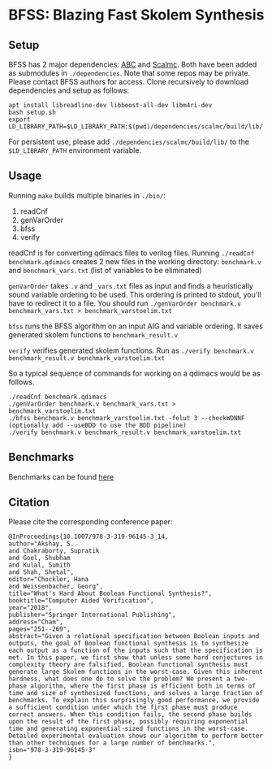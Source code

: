 # BFSS: Blazing Fast Skolem Synthesis

## Setup
BFSS has 2 major dependencies: [ABC](https://github.com/shubham-goel/ABC) and [Scalmc](https://github.com/shubham-goel/scalmcSampling). Both have been added as submodules in `./dependencies`. Note that some repos may be private. Please contact BFSS authors for access. Clone recursively to download dependencies and setup as follows:
```
apt install libreadline-dev libboost-all-dev libm4ri-dev
bash setup.sh
export LD_LIBRARY_PATH=$LD_LIBRARY_PATH:$(pwd)/dependencies/scalmc/build/lib/
```
For persistent use, please add `./dependencies/scalmc/build/lib/` to the `$LD_LIBRARY_PATH` environment variable.

## Usage
Running `make` builds multiple binaries in `./bin/`:

1. readCnf
2. genVarOrder
3. bfss
4. verify

readCnf is for converting qdimacs files to verilog files. Running `./readCnf benchmark.qdimacs` creates 2 new files in the working directory: `benchmark.v` and `benchmark_vars.txt` (list of variables to be eliminated)

`genVarOrder` takes `.v` and `_vars.txt` files as input and finds a heuristically sound variable ordering to be used. This ordering is printed to stdout, you'll have to redirect it to a file. You should run `./genVarOrder benchmark.v benchmark_vars.txt > benchmark_varstoelim.txt`

`bfss` runs the BFSS algorithm on an input AIG and variable ordering. It saves generated skolem functions to `benchmark_result.v`

`verify` verifies generated skolem functions. Run as `./verify benchmark.v benchmark_result.v benchmark_varstoelim.txt`

So a typical sequence of commands for working on a qdimacs would be as follows.
```
./readCnf benchmark.qdimacs
./genVarOrder benchmark.v benchmark_vars.txt > benchmark_varstoelim.txt
./bfss benchmark.v benchmark_varstoelim.txt -felut 3 --checkWDNNF (optionally add --useBDD to use the BDD pipeline)
./verify benchmark.v benchmark_result.v benchmark_varstoelim.txt
```

## Benchmarks
Benchmarks can be found [here](https://github.com/shubham-goel/Skolem_Benchmarks)

## Citation
Please cite the corresponding conference paper:
```
@InProceedings{10.1007/978-3-319-96145-3_14,
author="Akshay, S.
and Chakraborty, Supratik
and Goel, Shubham
and Kulal, Sumith
and Shah, Shetal",
editor="Chockler, Hana
and Weissenbacher, Georg",
title="What's Hard About Boolean Functional Synthesis?",
booktitle="Computer Aided Verification",
year="2018",
publisher="Springer International Publishing",
address="Cham",
pages="251--269",
abstract="Given a relational specification between Boolean inputs and outputs, the goal of Boolean functional synthesis is to synthesize each output as a function of the inputs such that the specification is met. In this paper, we first show that unless some hard conjectures in complexity theory are falsified, Boolean functional synthesis must generate large Skolem functions in the worst-case. Given this inherent hardness, what does one do to solve the problem? We present a two-phase algorithm, where the first phase is efficient both in terms of time and size of synthesized functions, and solves a large fraction of benchmarks. To explain this surprisingly good performance, we provide a sufficient condition under which the first phase must produce correct answers. When this condition fails, the second phase builds upon the result of the first phase, possibly requiring exponential time and generating exponential-sized functions in the worst-case. Detailed experimental evaluation shows our algorithm to perform better than other techniques for a large number of benchmarks.",
isbn="978-3-319-96145-3"
}
```
